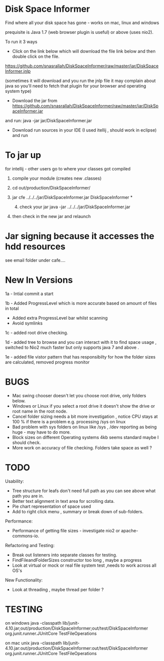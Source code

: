 Disk Space Informer
================

Find where all your disk space has gone - works on mac, linux and windows  

prequisite is Java 1.7 (web browser plugin is useful) or above (uses nio2).

To run it 3 ways 

- Click on the link below which will download the file link below and then double click on the file.

https://github.com/snasrallah/DiskSpaceInformer/raw/master/jar/DiskSpaceInformer.jnlp

(sometimes it will download and you run the jnlp file it may complain about java so you'll need to fetch that
plugin for your browser and operating system type)

- Download the jar from https://github.com/snasrallah/DiskSpaceInformer/raw/master/jar/DiskSpaceInformer.jar

and run:
java -jar jar/DiskSpaceInformer.jar

- Download run sources in your IDE (I used itellij , should work in eclipse) and run 



To jar up
=========
for intellij - other users go to where your classes got compiled

1. compile your module (creates new .classes)

2. cd out/production/DiskSpaceInformer/

3. jar cfe ../../../jar/DiskSpaceInformer.jar DiskSpaceInformer *

    4. check your jar java -jar ../../../jar/DiskSpaceInformer.jar

5. then check in the new jar and relaunch


Jar signing because it accesses the hdd resources
=================================================

see email folder under cafe....


New In Versions
===============

1a - Intial commit a start

1b - Added ProgressLevel which is more accurate based on amount of files in total
   - Added extra ProgressLevel bar whilst scanning
   - Avoid symlinks

1c - added root drive checking.

1d - added tree to browse and you can interact with it to find space usage , switched to Nio2
     much faster but only supports java 7 and above .

1e - added file vistor pattern that has responsibilty for how the folder sizes are calculated, removed progress monitor



BUGS
====
- Mac swing chooser doesn't let you choose root drive, only folders below.
- Windows or Linux if you select a root drive it doesn't show the drive or root name in the root
  node.
- Cancel folder sizing needs a bit more investigation , notice CPU stays at 100 % if there is a problem e.g. processing /sys on linux
- Bad problem with sys folders on linux like /sys , /dev reporting as being huge - may have to do more.
- Block sizes on different Operating systems 4kb seems standard maybe I should check.
- More work on accuracy of file checking. Folders take space as well ?


TODO
====

Usability:
- Tree structure for leafs don't need full path as you can see above what path you are in.
- Better text alignment in text area for scrolling data.
- Pie chart representation of space used
- Add to right click menu , summary or break down of sub-folders.

Performance:
- Performance of getting file sizes - investigate nio2 or apache-commons-io.

Refactoring and Testing:
- Break out listeners into separate classes for testing.
- FindFileandFolderSizes constructor too long , maybe a progress
- Look at virtual or mock or real file system test ,needs to work across all OS's


New Functionality:
- Look at threading , maybe thread per folder ?

TESTING
=======

on windows
java -classpath lib/junit-4.10.jar;out/production/DiskSpaceInformer;out/test/DiskSpaceInformer org.junit.runner.JUnitCore TestFileOperations

on mac unix
java -classpath lib/junit-4.10.jar:out/production/DiskSpaceInformer:out/test/DiskSpaceInformer org.junit.runner.JUnitCore TestFileOperations


